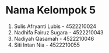 # Nama Kelompok 5
1. Sulis Afryanti Lubis - 4522210024
2. Nadhifa Fairuz Sugara - 4522210043
3. Nadiyah Qasamah - 4522210046
4. Siti Intan Nia - 4522210055 
